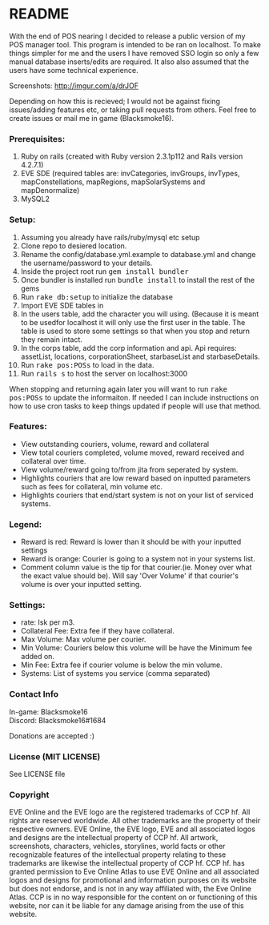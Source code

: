 # README #

With the end of POS nearing I decided to release a public version of my POS manager tool.  This program is intended to be ran on localhost.  To make things simpler for me and the users I have removed SSO login so only a few manual database inserts/edits are required.  It also also assumed that the users have some technical experience.

Screenshots:  http://imgur.com/a/drJOF

Depending on how this is recieved; I would not be against fixing issues/adding features etc, or taking pull requests
from others.  Feel free to create issues or mail me in game (Blacksmoke16).

### Prerequisites:
  1. Ruby on rails (created with Ruby version 2.3.1p112 and Rails version 4.2.7.1)
  2. EVE SDE (required tables are:  invCategories, invGroups, invTypes, mapConstellations, mapRegions,
  mapSolarSystems and mapDenormalize)
  3. MySQL2

### Setup:
   1. Assuming you already have rails/ruby/mysql etc setup
   2. Clone repo to desiered location.
   3. Rename the config/database.yml.example to database.yml and change the username/password to your details.
   4. Inside the project root run <tt>gem install bundler</tt>
   5. Once bundler is installed run <tt>bundle install</tt> to install the rest of the gems
   6. Run <tt>rake db:setup</tt> to initialize the database
   7. Import EVE SDE tables in
   8. In the users table, add the character you will using.  (Because it is meant to be usedfor localhost it will only use the first user in the table.  The table is used to store some settings so that when you stop and return they remain intact.
   9. In the corps table, add the corp information and api.  Api requires:  assetList, locations, corporationSheet, starbaseList and starbaseDetails.
   10. Run <tt>rake pos:POSs</tt> to load in the data.
   11. Run <tt>rails s</tt> to host the server on localhost:3000


When stopping and returning again later you will want to run <tt>rake pos:POSs</tt> to update the informaiton. If needed I can include instructions on how to use cron tasks to keep things updated if people will use that method.

### Features:
  *  View outstanding couriers, volume, reward and collateral
  *  View total couriers completed, volume moved, reward received and collateral over time.
  *  View volume/reward going to/from jita from seperated by system.
  *  Highlights couriers that are low reward based on inputted parameters such as fees for collateral, min volume etc.
  *  Highlights couriers that end/start system is not on your list of serviced systems.
  
### Legend:
  * Reward is red:  Reward is lower than it should be with your inputted settings
  * Reward is orange:  Courier is going to a system not in your systems list.
  * Comment column value is the tip for that courier.(ie. Money over what the exact value should be).  Will say 'Over
   Volume' if that courier's volume is over your inputted setting.
   
### Settings:
* rate: Isk per m3.  
* Collateral Fee:  Extra fee if they have collateral.  
* Max Volume:  Max volume per courier.  
* Min Volume:  Couriers below this volume will be have the Minimum fee added on.  
* Min Fee:  Extra fee if courier volume is below the min volume.  
* Systems:  List of systems you service (comma separated)  
    
    
### Contact Info
In-game:  Blacksmoke16  
Discord:  Blacksmoke16#1684

Donations are accepted :)

### License (MIT LICENSE)
  See LICENSE file
  
### Copyright
 EVE Online and the EVE logo are the registered trademarks of CCP hf. All rights are reserved worldwide. All other 
 trademarks are the property of their respective owners. EVE Online, the EVE logo, EVE and all associated logos and designs are the intellectual property of CCP hf. All artwork, screenshots, characters, vehicles, storylines, world facts or other recognizable features of the intellectual property relating to these trademarks are likewise the intellectual property of CCP hf.    CCP hf. has granted permission to Eve Online Atlas to use EVE Online and all associated logos and designs for promotional and information purposes on its website but does not endorse, and is not in any way affiliated with, the Eve Online Atlas. CCP is in no way responsible for the content on or functioning of this website, nor can it be liable for any damage arising from the use of this website.